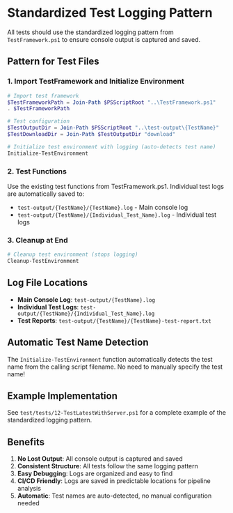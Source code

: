 # Standardized Test Logging Pattern

All tests should use the standardized logging pattern from `TestFramework.ps1` to ensure console output is captured and saved.

## Pattern for Test Files

### 1. Import TestFramework and Initialize Environment

```powershell
# Import test framework
$TestFrameworkPath = Join-Path $PSScriptRoot "..\TestFramework.ps1"
. $TestFrameworkPath

# Test configuration
$TestOutputDir = Join-Path $PSScriptRoot "..\test-output\{TestName}"
$TestDownloadDir = Join-Path $TestOutputDir "download"

# Initialize test environment with logging (auto-detects test name)
Initialize-TestEnvironment
```

### 2. Test Functions

Use the existing test functions from TestFramework.ps1. Individual test logs are automatically saved to:
- `test-output/{TestName}/{TestName}.log` - Main console log
- `test-output/{TestName}/{Individual_Test_Name}.log` - Individual test logs

### 3. Cleanup at End

```powershell
# Cleanup test environment (stops logging)
Cleanup-TestEnvironment
```

## Log File Locations

- **Main Console Log**: `test-output/{TestName}.log`
- **Individual Test Logs**: `test-output/{TestName}/{Individual_Test_Name}.log`
- **Test Reports**: `test-output/{TestName}/{TestName}-test-report.txt`

## Automatic Test Name Detection

The `Initialize-TestEnvironment` function automatically detects the test name from the calling script filename. No need to manually specify the test name!

## Example Implementation

See `test/tests/12-TestLatestWithServer.ps1` for a complete example of the standardized logging pattern.

## Benefits

1. **No Lost Output**: All console output is captured and saved
2. **Consistent Structure**: All tests follow the same logging pattern
3. **Easy Debugging**: Logs are organized and easy to find
4. **CI/CD Friendly**: Logs are saved in predictable locations for pipeline analysis
5. **Automatic**: Test names are auto-detected, no manual configuration needed 